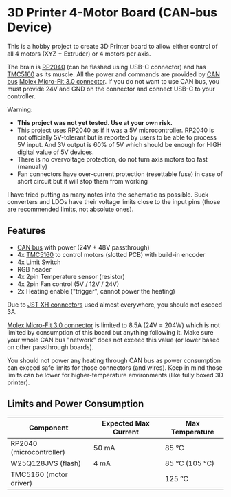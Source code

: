 # 3D Printer 4-Motor Board (CAN-bus Device)

This is a hobby project to create 3D Printer board to allow either control of all 4 motors (XYZ + Extruder) or 4 motors per axis.

The brain is [RP2040](https://www.raspberrypi.com/products/rp2040/) (can be flashed using USB-C connector) and has [TMC5160](https://www.trinamic.com/products/integrated-circuits/details/tmc5160/) as its muscle.
All the power and commands are provided by [CAN bus](https://en.wikipedia.org/wiki/CAN_bus) [Molex Micro-Fit 3.0 connector](https://www.molex.com/en-us/products/connectors/wire-to-board-connectors/micro-fit-connectors).
If you do not want to use CAN bus, you must provide 24V and GND on the connector and connect USB-C to your controller.

Warning:
- **This project was not yet tested. Use at your own risk.**
- This project uses RP2040 as if it was a 5V microcontroller.
RP2040 is not officially 5V-tolerant but is reported by users to be able to process 5V input.
And 3V output is 60% of 5V which should be enough for HIGH digital value of 5V devices.
- There is no overvoltage protection, do not turn axis motors too fast (manually)
- Fan connectors have over-current protection (resettable fuse) in case of short circuit but it will stop them from working

I have tried putting as many notes into the schematic as possible.
Buck converters and LDOs have their voltage limits close to the input pins (those are recommended limits, not absolute ones).

## Features

- [CAN bus](https://en.wikipedia.org/wiki/CAN_bus) with power (24V + 48V passthrough)
- 4x [TMC5160](https://www.trinamic.com/products/integrated-circuits/details/tmc5160/) to control motors (slotted PCB) with build-in encoder
- 4x Limit Switch
- RGB header
- 4x 2pin Temperature sensor (resistor)
- 4x 2pin Fan control (5V / 12V / 24V)
- 2x Heating enable ("trigger", cannot power the heating)

Due to [JST XH connectors](https://www.jst.com/products/crimp-style-connectors-wire-to-board-type/xh-connector/) used almost everywhere, you should not esceed 3A.

[Molex Micro-Fit 3.0 connector](https://www.molex.com/en-us/products/connectors/wire-to-board-connectors/micro-fit-connectors) is limited to 8.5A (24V = 204W) which is not limited by consumption of this board but anything following it.
Make sure your whole CAN bus "network" does not exceed this value (or lower based on other passthrough boards).

You should not power any heating through CAN bus as power consumption can exceed safe limits for those connectors (and wires).
Keep in mind those limits can be lower for higher-temperature environments (like fully boxed 3D printer).

## Limits and Power Consumption

| Component                | Expected Max Current | Max Temperature |
|--------------------------|----------------------|-----------------|
| RP2040 (microcontroller) | 50 mA                | 85 °C           |
| W25Q128JVS (flash)       | 4 mA                 | 85 °C (105 °C)  |
| TMC5160 (motor driver)   |                      | 125 °C          |
